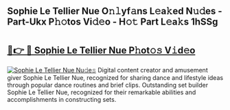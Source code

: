 ## Sophie Le Tellier Nue O𝚗𝚕yf𝚊ns L𝚎a𝚔ed N𝚞𝚍es - Part-Ukx P𝚑𝚘tos Vi𝚍𝚎o - H𝚘𝚝 Part L𝚎a𝚔s 1hSSg

# <h2><a href="http://kf3d2ua.oniu.top/?m=Sophie+Le+Tellier+Nue">🔗👉 🔴 Sophie Le Tellier Nue P𝚑ot𝚘𝚜 V𝚒d𝚎o</a></h2>

[![Sophie Le Tellier Nue Nu𝚍e𝚜](https://i.imgur.com/0qMVB7G.gif)](http://kf3d2ua.oniu.top/?m=Sophie+Le+Tellier+Nue)
Digital content creator and amusement giver Sophie Le Tellier Nue, recognized for sharing dance and lifestyle ideas through popular dance routines and brief clips. Outstanding set builder Sophie Le Tellier Nue, recognized for their remarkable abilities and accomplishments in constructing sets.  
